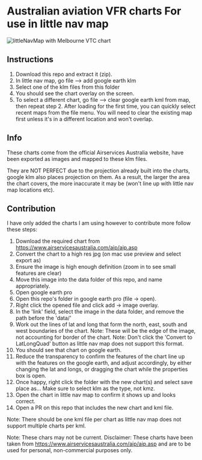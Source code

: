 # Australian aviation VFR charts For use in little nav map

![littleNavMap with Melbourne VTC chart](/littleNavMap%20with%20Melbourne%20VTC%20chart.png)

## Instructions

1. Download this repo and extract it (zip).
2. In little nav map, go file --> add google earth klm
3. Select one of the klm files from this folder
4. You should see the chart overlay on the screen.
5. To select a different chart, go file --> clear google earth kml from map, then repeat step 2.
After loading for the first time, you can quickly select recent maps from the file menu. You will need to clear the existing map first unless it's in a different location and won't overlap.

## Info

These charts come from the official Airservices Australia website, have been exported as images and mapped to these klm files.

They are NOT PERFECT due to the projection already built into the charts, google klm also places projection on them. As a result, the larger the area the chart covers, the more inaccurate it may be (won't line up with little nav map locations etc).

## Contribution

I have only added the charts I am using however to contribute more follow these steps:
1. Download the required chart from https://www.airservicesaustralia.com/aip/aip.asp
2. Convert the chart to a high res jpg (on mac use preview and select export as)
3. Ensure the image is high enough definition (zoom in to see small features are clear)
4. Move this image into the data folder of this repo, and name appropriately. 
5. Open google earth pro
6. Open this repo's folder in google earth pro (file -> open).
7. Right click the opened file and click add -> image overlay.
8. In the 'link' field, select the image in the data folder, and remove the path before the 'data/'
9. Work out the lines of lat and long that form the north,  east, south and west boundaries of the chart. Note: These will be the edge of the image, not accounting for border of the chart. Note: Don't click the 'Convert to LatLongQuad' button as little nav map does not support this format.
10. You should see that chart on google earth.
11. Reduce the transparency to confirm the features of the chart line up with the features on the google earth, and adjust accordingly, by either changing the lat and longs, or dragging the chart while the properties box is open.
12. Once happy, right click the folder with the new chart(s) and select save place as... Make sure to select klm as the type, not kmz.
13. Open the chart in little nav map to confirm it shows up and looks correct.
14. Open a PR on this repo that includes the new chart and kml file.

Note: There should be one kml file per chart as little nav map does not support multiple charts per kml.

Note: These chars may not be current.
Disclaimer: These charts have been taken from https://www.airservicesaustralia.com/aip/aip.asp and are to be used for personal, non-commercial purposes only.
